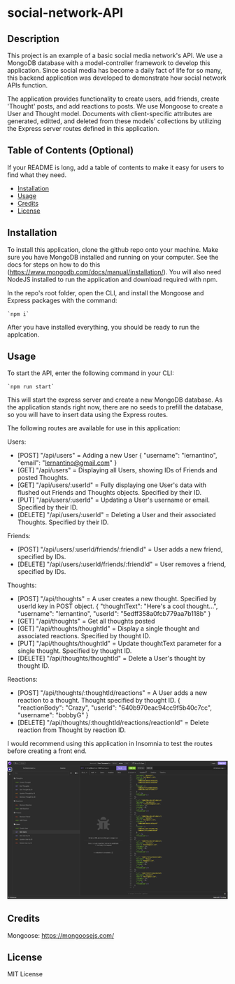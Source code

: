 # social-network-API

## Description

This project is an example of a basic social media network's API. We use a MongoDB database with a model-controller framework to develop this application. Since social media has become a daily fact of life for so many, this backend application was developed to demonstrate how social network APIs function.

The application provides functionality to create users, add friends, create 'Thought' posts, and add reactions to posts. We use Mongoose to create a User and Thought model. Documents with client-specific attributes are generated, editted, and deleted from these models' collections by utilizing the Express server routes defined in this application.

## Table of Contents (Optional)

If your README is long, add a table of contents to make it easy for users to find what they need.

- [Installation](#installation)
- [Usage](#usage)
- [Credits](#credits)
- [License](#license)

## Installation

To install this application, clone the github repo onto your machine. Make sure you have MongoDB installed and running on your computer. See the docs for steps on how to do this (https://www.mongodb.com/docs/manual/installation/). You will also need NodeJS installed to run the application and download required with npm.

In the repo's root folder, open the CLI, and install the Mongoose and Express packages with the command:

    `npm i`

After you have installed everything, you should be ready to run the applcation.

## Usage

To start the API, enter the following command in your CLI:

    `npm run start`

This will start the express server and create a new MongoDB database. As the application stands right now, there are no seeds to prefill the database, so you will have to insert data using the Express routes.

The following routes are available for use in this application:

Users:
- [POST] "/api/users" = Adding a new User
    {
      "username": "lernantino",
      "email": "lernantino@gmail.com"
    }
- [GET] "/api/users" = Displaying all Users, showing IDs of Friends and posted Thoughts.
- [GET] "/api/users/:userId" = Fully displaying one User's data with flushed out Friends and Thoughts objects. Specified by their ID.
- [PUT] "/api/users/:userId" = Updating a User's username or email. Specified by their ID.
- [DELETE] "/api/users/:userId" = Deleting a User and their associated Thoughts. Specified by their ID.

Friends:
- [POST] "/api/users/:userId/friends/:friendId" = User adds a new friend, specified by IDs.
- [DELETE] "/api/users/:userId/friends/:friendId" = User removes a friend, specified by IDs.

Thoughts:
- [POST] "/api/thoughts" = A user creates a new thought. Specified by userId key in POST object.
    {
      "thoughtText": "Here's a cool thought...",
      "username": "lernantino",
      "userId": "5edff358a0fcb779aa7b118b"
    }
- [GET] "/api/thoughts" = Get all thoughts posted
- [GET] "/api/thoughts/thoughtId" = Display a single thought and associated reactions. Specified by thought ID.
- [PUT] "/api/thoughts/thoughtId" = Update thoughtText parameter for a single thought. Specified by thought ID.
- [DELETE] "/api/thoughts/thoughtId" = Delete a User's thought by thought ID.

Reactions:
- [POST] "/api/thoughts/:thoughtId/reactions" = A User adds a new reaction to a thought. Thought specified by thought ID.
    {
	"reactionBody": "Crazy",
	"userId": "640b970eac94cc9f5b40c7cc",
	"username": "bobbyG"
	}
- [DELETE] "/api/thoughts/:thoughtId/reactions/reactionId" = Delete reaction from Thought by reaction ID.

I would recommend using this application in Insomnia to test the routes before creating a front end.

![Screenshot of GET route retreiving all User Documents](screenshot.png)

## Credits

Mongoose: https://mongoosejs.com/

## License

MIT License

